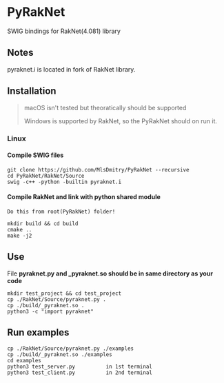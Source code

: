 # PyRakNet
SWIG bindings for RakNet(4.081) library

## Notes
pyraknet.i is located in fork of RakNet library.

## Installation
> macOS isn't tested but theoratically should be supported
> 
> Windows is supported by RakNet, so the PyRakNet should on run it.
### Linux
#### Compile SWIG files
```
git clone https://github.com/MlsDmitry/PyRakNet --recursive
cd PyRakNet/RakNet/Source
swig -c++ -python -builtin pyraknet.i
```
#### Compile RakNet and link with python shared module
```
Do this from root(PyRakNet) folder!

mkdir build && cd build
cmake ..
make -j2
```
## Use
File **pyraknet.py and _pyraknet.so should be in same directory as your code**
```
mkdir test_project && cd test_project
cp ./RakNet/Source/pyraknet.py .
cp ./build/_pyraknet.so .
python3 -c "import pyraknet"
```
## Run examples
```
cp ./RakNet/Source/pyraknet.py ./examples
cp ./build/_pyraknet.so ./examples
cd examples
python3 test_server.py          in 1st terminal
python3 test_client.py          in 2nd terminal
```